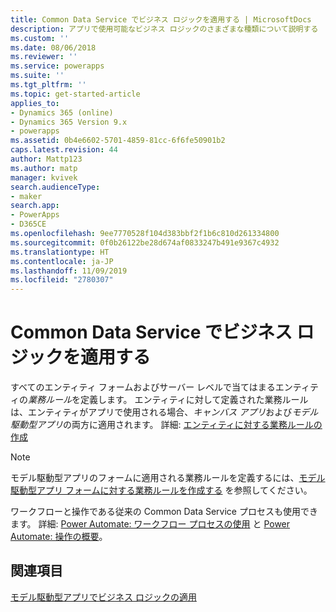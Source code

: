 ```yaml
---
title: Common Data Service でビジネス ロジックを適用する | MicrosoftDocs
description: アプリで使用可能なビジネス ロジックのさまざまな種類について説明する
ms.custom: ''
ms.date: 08/06/2018
ms.reviewer: ''
ms.service: powerapps
ms.suite: ''
ms.tgt_pltfrm: ''
ms.topic: get-started-article
applies_to:
- Dynamics 365 (online)
- Dynamics 365 Version 9.x
- powerapps
ms.assetid: 0b4e6602-5701-4859-81cc-6f6fe50901b2
caps.latest.revision: 44
author: Mattp123
ms.author: matp
manager: kvivek
search.audienceType:
- maker
search.app:
- PowerApps
- D365CE
ms.openlocfilehash: 9ee7770528f104d383bbf2f1b6c810d261334800
ms.sourcegitcommit: 0f0b26122be28d674af0833247b491e9367c4932
ms.translationtype: HT
ms.contentlocale: ja-JP
ms.lasthandoff: 11/09/2019
ms.locfileid: "2780307"
---
```

# <a name="apply-business-logic-in-common-data-service"></a>Common Data Service でビジネス ロジックを適用する

すべてのエンティティ フォームおよびサーバー レベルで当てはまるエンティティの*業務ルール*を定義します。 エンティティに対して定義された業務ルールは、エンティティがアプリで使用される場合、*キャンバス アプリ*および*モデル駆動型アプリ*の両方に適用されます。 詳細: [エンティティに対する業務ルールの作成](data-platform-create-business-rule.md)

> [!NOTE]
> モデル駆動型アプリのフォームに適用される業務ルールを定義するには、[モデル駆動型アプリ フォームに対する業務ルールを作成する](../model-driven-apps/create-business-rules-recommendations-apply-logic-form.md) を参照してください。

ワークフローと操作である従来の Common Data Service プロセスも使用できます。 詳細: [Power Automate: ワークフロー プロセスの使用](/flow/workflow-processes) と [Power Automate: 操作の概要](/flow/actions)。

## <a name="see-also"></a>関連項目

[モデル駆動型アプリでビジネス ロジックの適用](../model-driven-apps/guide-staff-through-common-tasks-processes.md)
